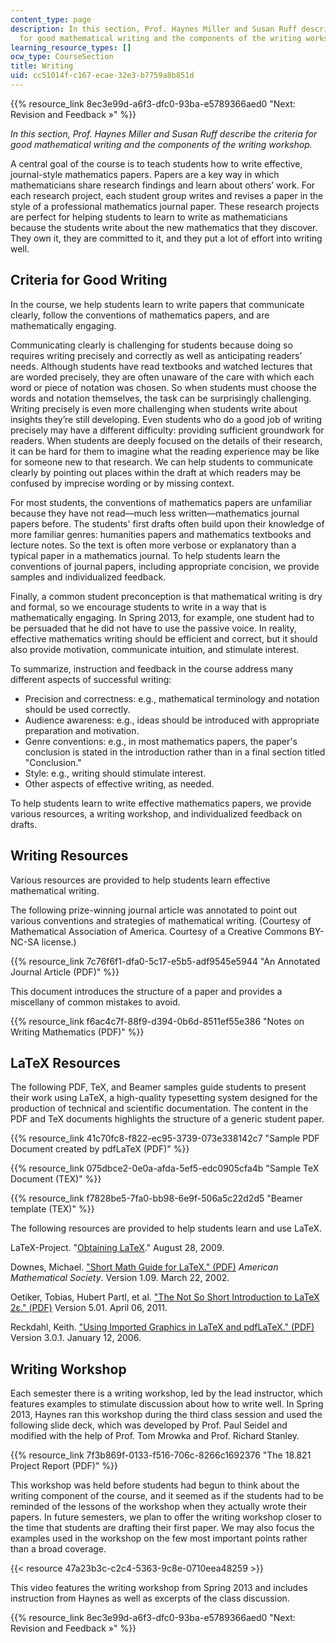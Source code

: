 ```yaml
---
content_type: page
description: In this section, Prof. Haynes Miller and Susan Ruff describe the criteria
  for good mathematical writing and the components of the writing workshop.
learning_resource_types: []
ocw_type: CourseSection
title: Writing
uid: cc51014f-c167-ecae-32e3-b7759a8b851d
---
```


{{% resource_link 8ec3e99d-a6f3-dfc0-93ba-e5789366aed0 "Next: Revision and Feedback »" %}}

_In this section, Prof. Haynes Miller and Susan Ruff describe_ __the criteria for good mathematical writing and the components of the writing workshop_._

A central goal of the course is to teach students how to write effective, journal-style mathematics papers. Papers are a key way in which mathematicians share research findings and learn about others’ work. For each research project, each student group writes and revises a paper in the style of a professional mathematics journal paper. These research projects are perfect for helping students to learn to write as mathematicians because the students write about the new mathematics that they discover. They own it, they are committed to it, and they put a lot of effort into writing well.

Criteria for Good Writing
-------------------------

In the course, we help students learn to write papers that communicate clearly, follow the conventions of mathematics papers, and are mathematically engaging.

Communicating clearly is challenging for students because doing so requires writing precisely and correctly as well as anticipating readers’ needs. Although students have read textbooks and watched lectures that are worded precisely, they are often unaware of the care with which each word or piece of notation was chosen. So when students must choose the words and notation themselves, the task can be surprisingly challenging. Writing precisely is even more challenging when students write about insights they’re still developing. Even students who do a good job of writing precisely may have a different difficulty: providing sufficient groundwork for readers. When students are deeply focused on the details of their research, it can be hard for them to imagine what the reading experience may be like for someone new to that research. We can help students to communicate clearly by pointing out places within the draft at which readers may be confused by imprecise wording or by missing context.

For most students, the conventions of mathematics papers are unfamiliar because they have not read—much less written—mathematics journal papers before. The students' first drafts often build upon their knowledge of more familiar genres: humanities papers and mathematics textbooks and lecture notes. So the text is often more verbose or explanatory than a typical paper in a mathematics journal. To help students learn the conventions of journal papers, including appropriate concision, we provide samples and individualized feedback.

Finally, a common student preconception is that mathematical writing is dry and formal, so we encourage students to write in a way that is mathematically engaging. In Spring 2013, for example, one student had to be persuaded that he did not have to use the passive voice. In reality, effective mathematics writing should be efficient and correct, but it should also provide motivation, communicate intuition, and stimulate interest.

To summarize, instruction and feedback in the course address many different aspects of successful writing:

*   Precision and correctness: e.g., mathematical terminology and notation should be used correctly.
*   Audience awareness: e.g., ideas should be introduced with appropriate preparation and motivation.
*   Genre conventions: e.g., in most mathematics papers, the paper's conclusion is stated in the introduction rather than in a final section titled "Conclusion."
*   Style: e.g., writing should stimulate interest.
*   Other aspects of effective writing, as needed.

To help students learn to write effective mathematics papers, we provide various resources, a writing workshop, and individualized feedback on drafts.

Writing Resources
-----------------

Various resources are provided to help students learn effective mathematical writing.

The following prize-winning journal article was annotated to point out various conventions and strategies of mathematical writing. (Courtesy of Mathematical Association of America. Courtesy of a Creative Commons BY-NC-SA license.)

{{% resource_link 7c76f6f1-dfa0-5c17-e5b5-adf9545e5944 "An Annotated Journal Article (PDF)" %}}

This document introduces the structure of a paper and provides a miscellany of common mistakes to avoid.

{{% resource_link f6ac4c7f-88f9-d394-0b6d-8511ef55e386 "Notes on Writing Mathematics (PDF)" %}}

LaTeX Resources
---------------

The following PDF, TeX, and Beamer samples guide students to present their work using LaTeX, a high-quality typesetting system designed for the production of technical and scientific documentation. The content in the PDF and TeX documents highlights the structure of a generic student paper.

{{% resource_link 41c70fc8-f822-ec95-3739-073e338142c7 "Sample PDF Document created by pdfLaTeX (PDF)" %}}

{{% resource_link 075dbce2-0e0a-afda-5ef5-edc0905cfa4b "Sample TeX Document (TEX)" %}}

{{% resource_link f7828be5-7fa0-bb98-6e9f-506a5c22d2d5 "Beamer template (TEX)" %}}

The following resources are provided to help students learn and use LaTeX.

LaTeX-Project. "[Obtaining LaTeX](http://www.latex-project.org/ftp.html)." August 28, 2009.

Downes, Michael. ["Short Math Guide for LaTeX." (PDF)](ftp://ftp.ams.org/pub/tex/doc/amsmath/short-math-guide.pdf) _American Mathematical Society_. Version 1.09. March 22, 2002.

Oetiker, Tobias, Hubert Partl, et al. ["The Not So Short Introduction to LaTeX 2ε." (PDF)](http://tobi.oetiker.ch/lshort/lshort.pdf) Version 5.01. April 06, 2011.

Reckdahl, Keith. ["Using Imported Graphics in LaTeX and pdfLaTeX." (PDF)](http://tobi.oetiker.ch/lshort/lshort.pdf) Version 3.0.1. January 12, 2006.

Writing Workshop
----------------

Each semester there is a writing workshop, led by the lead instructor, which features examples to stimulate discussion about how to write well. In Spring 2013, Haynes ran this workshop during the third class session and used the following slide deck, which was developed by Prof. Paul Seidel and modified with the help of Prof. Tom Mrowka and Prof. Richard Stanley.

{{% resource_link 7f3b869f-0133-f516-706c-8266c1692376 "The 18.821 Project Report (PDF)" %}}

This workshop was held before students had begun to think about the writing component of the course, and it seemed as if the students had to be reminded of the lessons of the workshop when they actually wrote their papers. In future semesters, we plan to offer the writing workshop closer to the time that students are drafting their first paper. We may also focus the examples used in the workshop on the few most important points rather than a broad coverage.

{{< resource 47a23b3c-c2c4-5363-9c8e-0710eea48259 >}}

This video features the writing workshop from Spring 2013 and includes instruction from Haynes as well as excerpts of the class discussion.

{{% resource_link 8ec3e99d-a6f3-dfc0-93ba-e5789366aed0 "Next: Revision and Feedback »" %}}